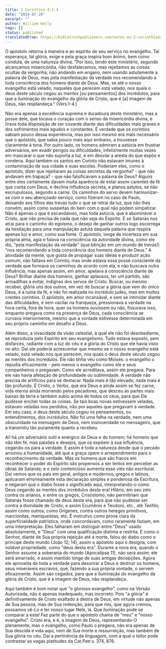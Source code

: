 ```yaml
---
title: 2 Coríntios 4:1-4
date: "2024-07-20"
excerpt: ""
author: William Kelly
tags: []
status: published
translatedFrom: https://bibletruthpublishers.com/notes-on-2-corinthians-4-1-4/william-kelly-wk/w-kelly/lac143195-lub-16163-5
---
```


O apóstolo retorna à maneira e ao espírito de seu serviço no evangelho.
Tal esperança, tal glória, exige e pela graça inspira bom ânimo, bem
como conduta, de uma natureza divina. \"Por isso, tendo este ministério,
segundo alcançamos misericórdia, não desfalecemos, mas rejeitamos as
coisas ocultas da vergonha, não andando em engano, nem usando
astutamente a palavra de Deus, mas pela manifestação da verdade nos
recomendando a toda consciência dos homens diante de Deus. Mas, se até o
nosso evangelho está velado, naqueles que perecem está velado, nos quais
o deus deste século cegou as mentes \[ou pensamentos\] dos incrédulos,
para que a iluminação do evangelho da glória de Cristo, que é \[a\]
imagem de Deus, não resplandeça.\" (Vers.1-4.)

Não era apenas a excelência suprema e duradoura deste ministério, mas a
posse dele, que tocava o coração com o senso da misericórdia divina, e
tirava toda disposição de ser covarde diante das dificuldades mais
graves e dos sofrimentos mais agudos e constantes. É verdade que os
coríntios sabiam pouco dessa experiência, mas por isso mesmo era mais
necessário que o apóstolo, que sabia pouco mais aqui embaixo, a
trouxesse claramente à tona. Por outro lado, os homens admiram a astúcia
em frustrar adversários, em evadir perigos ou dificuldades, infelizmente
muitas vezes em mascarar o que não suporta a luz, e em desviar a aresta
do que expõe e condena. Aqui também os santos em Corinto não estavam
imunes à contaminação de sua cidade e suas escolas. Poderiam eles, como
o apóstolo, dizer que rejeitaram as coisas secretas da vergonha? - que
não andavam em trapaça? - que não falsificavam a palavra de Deus? Alguns
entre eles certamente davam muita aparência de estar assim carentes da
fé que conta com Deus, e declina influência secreta, e planos astutos,
se não escrupulosos, segundo a carne. Os caminhos do servo devem
harmonizar-se com o seu abençoado serviço, como fizeram no caso de
Paulo, deixando aos filhos das trevas tudo o que se retrai da luz, que
não lhes convém, assim como suspeitas do bem com o qual não podem
simpatizar. Não é apenas o que é escandaloso, mas toda astúcia, que é
abominável a Cristo, que não precisa de nada que não seja do Espírito. E
se Satanás nos atrai para o caminho do egoísmo, o desejo de ganhar
outros logo escorrega da hesitação para uma manipulação astuta daquela
palavra que respira apenas luz e amor, como sua fonte. O apóstolo, longe
de incerteza em sua própria alma, agia e falava na consciência da
autoridade divina, como ele diz, \"pela manifestação da verdade\" (que
bênção em um mundo de trevas!) \"nos recomendando a toda consciência dos
homens diante de Deus.\" A atividade da mente, que gosta de propagar
suas ideias e produzir ação comum, não faltava em Corinto; mas onde
estava essa posse consciente da verdade que formava os caminhos de
acordo com ela, e não buscava outra influência, mas apenas assim, em
amor, apelava à consciência diante de Deus? Brilhar diante dos homens,
ganhar aplausos, ter um partido, são armadilhas a evitar, indignas dos
servos de Cristo. Buscar, ou mesmo receber, glória uns dos outros, em
vez de buscar a glória que vem do único Deus, é a ruína da fé, e não foi
realizada no incrédulo judeu, mas em muitos crentes coríntios. O
apóstolo, em amor incansável, e sem se intimidar diante das
dificuldades, e sem vacilar na franqueza, pressionava a verdade na hora
certa, fora de hora, quer os homens ouvissem ou não, fissurava isso,
enquanto pregava como na presença de Deus, cada consciência se curvava
interiormente, mesmo que a vontade estivesse determinada em seu próprio
caminho em desafio a Deus.

Além disso, a vivacidade da visão celestial, à qual ele não foi
desobediente, se reproduzia pelo Espírito em seu evangelismo. Tudo
estava exposto, sem disfarces, radiante com a luz do céu e a glória do
Cristo que ele havia visto no alto. Daí ele poderia acrescentar que
mesmo se o nosso evangelho está velado, está velado nos que perecem, nos
quais o deus deste século cegou as mentes dos incrédulos. Ele não tinha
véu como Moisés: o evangelho o repudia eficazmente - pelo menos o
evangelho como ele e seus companheiros o pregavam. Como ele acreditava,
assim ele pregava. Para ele não havia afetação de profundidade ou
sublimidade. A verdade não precisa de artifícios para se destacar. Nada
mais é tão elevado, nada mais é tão profundo. É Cristo, o Verbo, que era
Deus e ainda assim se fez carne, vida eterna ainda morrendo pelos
pecadores, que desceu às partes mais baixas da terra e também subiu
acima de todos os céus, para que Ele pudesse encher todas as coisas. Se
tais boas novas estivessem veladas, estavam veladas nos perdidos, não
por aqueles que pregavam a verdade. Em seu caso, o deus deste século
cegou os pensamentos, ou entendimentos, dos incrédulos. Não foi uma
falha na verdade, nem uma obscuridade na mensagem de Deus, nem
insinceridade no mensageiro, que a transmitiu tão puramente quanto a
recebeu.

Ai! há um adversário sutil e enérgico de Deus e do homem; há homens que
não têm fé, mas paixões e desejos, que os expõem à sua influência,
cegando-os para a verdade. E assim é toda a natureza desde que o pecado
arruinou a humanidade, até que a graça opere o arrependimento para o
reconhecimento da verdade. Mas os homens que são fracos em reconhecer o
poder do Espírito são propensos a ser lentos em perceber as obras de
Satanás; e o zelo contencioso aumenta esse viés não escritural. Daí
vemos que os pais em geral, antigos e modernos, gregos e latinos,
aplicaram erroneamente esta declaração simples e ponderosa da Escritura,
e negaram que o diabo fosse o significado aqui, interpretando-o como
Deus cegando as mentes dos incrédulos desta era! Hilário, em seu zelo
contra os arianos, e entre os gregos, Crisóstomo, não permitiriam que
Satanás fosse chamado de deus desta era, para que não pudesse ser contra
a divindade de Cristo; e assim Ecumênio e Teodoro, etc., até Teófilo;
assim como outros, como Orígenes, contra outros hereges primitivos,
marcionitas, maniqueístas, etc. É instrutivo como prova clara da
superficialidade patrística, onde concordavam, como raramente faziam, em
uma interpretação. Eles falharam em distinguir entre \"Deus\" usado
absolutamente, e \"Deus\" com uma qualificação distinta e restrita. E
como o Senhor, diante de Sua própria rejeição até a morte, falou do
diabo como o príncipe deste mundo (João 12; 14), assim o apóstolo aqui o
designa, com notável propriedade, como \"deus desta era\". Durante a
nova era, quando o Senhor assume a soberania do mundo (Apocalipse 11),
não será assim; ele será amarrado, e assim mantido longe de suas antigas
decepções. Agora ele aproveita de toda a verdade para desonrar a Deus e
destruir os homens, seus miseráveis escravos, que, fazendo a sua própria
vontade, o servem eficazmente. Assim são cegados, para que a iluminação
do evangelho da glória de Cristo, que é a imagem de Deus, não
resplandeça.

Aqui também é bom notar que \"o glorioso evangelho\", como na Versão
Autorizada, não é apenas inadequado, mas incorreto. Pois \"a glória\" é
definitivamente de Cristo exaltado à destra de Deus, em virtude não
apenas de Sua pessoa, mas de Sua redenção, para que nós, que agora
cremos, possamos vê-Lo e ter nosso lugar Nele, lá. Que iluminação pode
se comparar a esta! Faz parte do que o apóstolo chama de \"meu\" e
\"nosso evangelho\". Cristo era, e é, a imagem de Deus, representando-O
plenamente; mas o evangelho, como Paulo o pregava, não era apenas de Sua
descida e vida aqui, nem de Sua morte e ressurreição, mas também de Sua
glória no céu. Daí a pertinência da linguagem, com a qual o leitor pode
contrastar as vagas platitudes da Cat.Patr.v. 374, 876.
